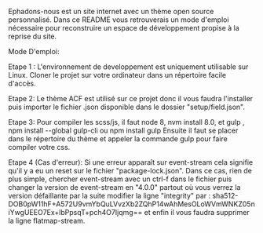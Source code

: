 Ephadons-nous est un site internet avec un thème open source personnalisé. Dans ce README vous retrouverais un mode d'emploi nécessaire
pour reconstruire un espace de développement propise à la reprise du site.

Mode D'emploi:

Etape 1 :
L'environnement de developpement est uniquement utilisable sur Linux.
Cloner le projet sur votre ordinateur dans un répertoire facile d'accès.

Etape 2:
Le thème ACF est utilisé sur ce projet donc il vous faudra l'installer puis importer le fichier .json disponible dans le dossier "setup/field.json".

Etape 3:
Pour compiler les scss/js, il faut node 8, nvm install 8.0, et gulp , npm install --global gulp-cli ou npm install gulp
Ensuite il faut se placer dans le répertoire du thème et appeler la commande gulp pour faire compiler votre css.

Etape 4 (Cas d'erreur):
Si une erreur apparaît sur event-stream cela signifie qu'il y a eu un reset sur le fichier "package-lock.json". Dans ce cas, rien de plus simple, 
chercher event-stream avec un ctrl-f dans le fichier puis changer la version de event-stream en "4.0.0" partout où vous verrez la version défaillante
par la suite modifier la ligne "integrity" par : sha512-DOB0pW11hF+A572U9vmYbQuLVvzXb2ZQhP14wAhMesOLoWVmWNKZ05niYwgUEEO7Ex+lbPpsqT+pch4O7Ijqmg==
et enfin il vous faudra supprimer la ligne flatmap-stream.

